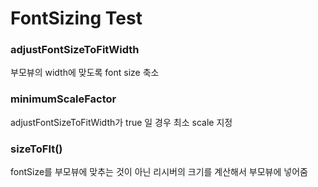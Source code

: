 # FontSizing Test

### adjustFontSizeToFitWidth
부모뷰의 width에 맞도록 font size 축소

### minimumScaleFactor
adjustFontSizeToFitWidth가 true 일 경우
최소 scale 지정

### sizeToFIt()
fontSize를 부모뷰에 맞추는 것이 아닌
리시버의 크기를 계산해서 부모뷰에 넣어줌
